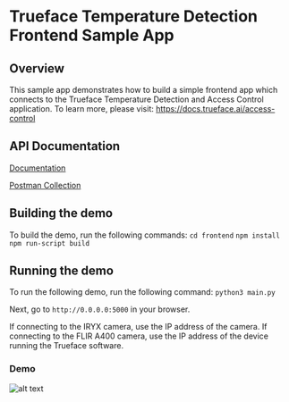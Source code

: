 # Trueface Temperature Detection Frontend Sample App

## Overview
This sample app demonstrates how to build a simple frontend app which connects to the Trueface Temperature Detection and Access Control application.
To learn more, please visit: https://docs.trueface.ai/access-control 

## API Documentation
[Documentation](https://docs.google.com/document/d/1BAZO66pC694ZPZEqDvVaWI0cFafzIbz9qaNmkXRG0Tw/edit?usp=sharing)

[Postman Collection](https://documenter.getpostman.com/view/12009415/T17M7RNe?version=latest)



## Building the demo
To build the demo, run the following commands:
`cd frontend`
`npm install`
`npm run-script build`

## Running the demo
To run the following demo, run the following command:
`python3 main.py`

Next, go to `http://0.0.0.0:5000` in your browser.

If connecting to the IRYX camera, use the IP address of the camera.
If connecting to the FLIR A400 camera, use the IP address of the device running the Trueface software.

### Demo
![alt text](./demo/demo.gif)
